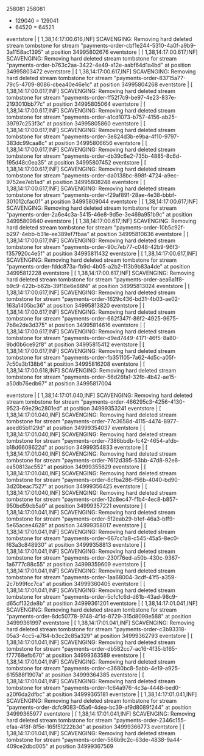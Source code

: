   258081
  258081
- 129040
= 129041
- 64520
= 64521

eventstore    | [    1,38,14:17:00.616,INF] SCAVENGING: Removing hard deleted stream tombstone for stream "payments-order-cbf1e244-5310-4a0f-a9b9-3a1158ac1395" at position 34995802676
eventstore    | [    1,38,14:17:00.617,INF] SCAVENGING: Removing hard deleted stream tombstone for stream "payments-order-b763c2aa-3422-4e49-a12e-aabf64d1a4bd" at position 34995803472
eventstore    | [    1,38,14:17:00.617,INF] SCAVENGING: Removing hard deleted stream tombstone for stream "payments-order-83715a77-79c5-4709-8086-cbea40e46e1c" at position 34995804268
eventstore    | [    1,38,14:17:00.617,INF] SCAVENGING: Removing hard deleted stream tombstone for stream "payments-order-ff52f7c9-be97-4e23-837e-2193010bb77c" at position 34995805064
eventstore    | [    1,38,14:17:00.617,INF] SCAVENGING: Removing hard deleted stream tombstone for stream "payments-order-a1cd1073-b757-4156-ab25-39797c253f3c" at position 34995805860
eventstore    | [    1,38,14:17:00.617,INF] SCAVENGING: Removing hard deleted stream tombstone for stream "payments-order-3e824d3b-e9ba-4f10-9797-383dc99caa8c" at position 34995806656
eventstore    | [    1,38,14:17:00.617,INF] SCAVENGING: Removing hard deleted stream tombstone for stream "payments-order-db39c6e2-735b-4885-8c6d-195d48c0ea35" at position 34995807452
eventstore    | [    1,38,14:17:00.617,INF] SCAVENGING: Removing hard deleted stream tombstone for stream "payments-order-da0138bc-898f-4724-a9ec-9752ee7eb1ad" at position 34995808248
eventstore    | [    1,38,14:17:00.617,INF] SCAVENGING: Removing hard deleted stream tombstone for stream "payments-order-f29af891-28ae-4e38-bbbf-301012cfac01" at position 34995809044
eventstore    | [    1,38,14:17:00.617,INF] SCAVENGING: Removing hard deleted stream tombstone for stream "payments-order-2a6e4c3a-5415-46e8-9d5e-3e469a951b9c" at position 34995809840
eventstore    | [    1,38,14:17:00.617,INF] SCAVENGING: Removing hard deleted stream tombstone for stream "payments-order-10b5c92f-b297-4ebb-b31e-ee389ef7fbaa" at position 34995810636
eventstore    | [    1,38,14:17:00.617,INF] SCAVENGING: Removing hard deleted stream tombstone for stream "payments-order-90c7eb77-c048-42b9-96f3-f357920c4e5f" at position 34995811432
eventstore    | [    1,38,14:17:00.617,INF] SCAVENGING: Removing hard deleted stream tombstone for stream "payments-order-fddc873a-fb9d-4b05-a2b2-113b9b83a4de" at position 34995812228
eventstore    | [    1,38,14:17:00.617,INF] SCAVENGING: Removing hard deleted stream tombstone for stream "payments-order-aea6a1f8-b9c9-422b-b62b-39f18e6e88f4" at position 34995813024
eventstore    | [    1,38,14:17:00.617,INF] SCAVENGING: Removing hard deleted stream tombstone for stream "payments-order-1629c436-bd31-4b03-ae02-163a1405bc36" at position 34995813820
eventstore    | [    1,38,14:17:00.617,INF] SCAVENGING: Removing hard deleted stream tombstone for stream "payments-order-662f347f-86f2-4925-9675-7b8e2de3d375" at position 34995814616
eventstore    | [    1,38,14:17:00.617,INF] SCAVENGING: Removing hard deleted stream tombstone for stream "payments-order-d9ed7449-4171-46f5-8a80-9bd0b6ce92f8" at position 34995815412
eventstore    | [    1,38,14:17:00.617,INF] SCAVENGING: Removing hard deleted stream tombstone for stream "payments-order-fb351105-7a62-4d5c-a05f-7c50a3b138b6" at position 34995816208
eventstore    | [    1,38,14:17:00.618,INF] SCAVENGING: Removing hard deleted stream tombstone for stream "payments-order-56d26fa1-32fb-4b42-ae15-a50db76edb67" at position 34995817004


eventstore    | [    1,38,14:17:01.040,INF] SCAVENGING: Removing hard deleted stream tombstone for stream "payments-order-466295c3-4256-4130-9523-69e29c2801ed" at position 34999353241
eventstore    | [    1,38,14:17:01.040,INF] SCAVENGING: Removing hard deleted stream tombstone for stream "payments-order-77c3658d-4115-4474-8977-aeed65b1129d" at position 34999354037
eventstore    | [    1,38,14:17:01.040,INF] SCAVENGING: Removing hard deleted stream tombstone for stream "payments-order-7386bbdb-fc42-4654-afdb-b18d6608622d" at position 34999354833
eventstore    | [    1,38,14:17:01.040,INF] SCAVENGING: Removing hard deleted stream tombstone for stream "payments-order-7612d395-53bb-47d8-92e8-ea50813ac552" at position 34999355629
eventstore    | [    1,38,14:17:01.040,INF] SCAVENGING: Removing hard deleted stream tombstone for stream "payments-order-8cfba286-f56b-4040-bd90-3d20beac7527" at position 34999356425
eventstore    | [    1,38,14:17:01.040,INF] SCAVENGING: Removing hard deleted stream tombstone for stream "payments-order-12c8ec47-f1b4-4ec8-b857-950bd59cb5a9" at position 34999357221
eventstore    | [    1,38,14:17:01.041,INF] SCAVENGING: Removing hard deleted stream tombstone for stream "payments-order-5f2eab29-b1ef-46a3-bff9-5e65acee4628" at position 34999358017
eventstore    | [    1,38,14:17:01.041,INF] SCAVENGING: Removing hard deleted stream tombstone for stream "payments-order-667cc1a8-c545-45a5-8ec0-f63a3c848930" at position 34999358813
eventstore    | [    1,38,14:17:01.041,INF] SCAVENGING: Removing hard deleted stream tombstone for stream "payments-order-230f76ed-a50b-430c-9367-1a6777c88c55" at position 34999359609
eventstore    | [    1,38,14:17:01.041,INF] SCAVENGING: Removing hard deleted stream tombstone for stream "payments-order-1aa68004-3cdf-41f5-a359-2c7b99fcc7ca" at position 34999360405
eventstore    | [    1,38,14:17:01.041,INF] SCAVENGING: Removing hard deleted stream tombstone for stream "payments-order-5cfc1c6d-d81b-43ad-98c9-d65cf132de8b" at position 34999361201
eventstore    | [    1,38,14:17:01.041,INF] SCAVENGING: Removing hard deleted stream tombstone for stream "payments-order-8dc50778-9748-4f1d-8729-315d8098e588" at position 34999361997
eventstore    | [    1,38,14:17:01.041,INF] SCAVENGING: Removing hard deleted stream tombstone for stream "payments-order-c3b93318-05a3-4cc5-a784-b3cc2c85a329" at position 34999362793
eventstore    | [    1,38,14:17:01.041,INF] SCAVENGING: Removing hard deleted stream tombstone for stream "payments-order-db582cc7-ac16-4f35-b165-f77768efb670" at position 34999363589
eventstore    | [    1,38,14:17:01.041,INF] SCAVENGING: Removing hard deleted stream tombstone for stream "payments-order-c3680bc8-5abb-4e19-a925-615588f1907a" at position 34999364385
eventstore    | [    1,38,14:17:01.041,INF] SCAVENGING: Removing hard deleted stream tombstone for stream "payments-order-1c64a976-4c3a-4448-bed0-a20f6da2dfbc" at position 34999365181
eventstore    | [    1,38,14:17:01.041,INF] SCAVENGING: Removing hard deleted stream tombstone for stream "payments-order-dcfc9083-05a6-4dea-bc39-af9d8089f244" at position 34999365977
eventstore    | [    1,38,14:17:01.041,INF] SCAVENGING: Removing hard deleted stream tombstone for stream "payments-order-2346c155-efaa-4f8f-8f5e-165f51222b3d" at position 34999366773
eventstore    | [    1,38,14:17:01.041,INF] SCAVENGING: Removing hard deleted stream tombstone for stream "payments-order-566b9c2c-63de-4838-9a44-409ce2dbd005" at position 34999367569
